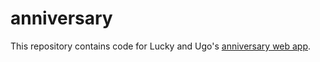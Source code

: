 # anniversary

This repository contains code for Lucky and Ugo's [anniversary web app](https://ugochi.netlify.app). 
